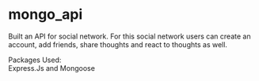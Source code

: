 # mongo_api


  Built an API for social network. For this social network users can create an account, add friends, share thoughts and react to thoughts as well.
  
  Packages Used:
  <br>
  Express.Js and Mongoose
